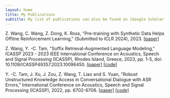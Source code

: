 ```yaml
---
layout: home
title: My Publications
subtitle: My list of publications can also be found on [Google Scholar](https://scholar.google.com/citations?user=z7ZFaCgAAAAJ&hl=en&oi=sra).
---
```

Z. Wang, C. Wang, Z. Dong, K. Ross, "Pre-training with Synthetic Data Helps Offline Reinforcement Learning," (Submitted to ICLR 2024), 2023.
[[paper]](https://arxiv.org/abs/2310.00771)

Z. Wang, Y. -C. Tam, "Suffix Retrieval-Augmented Language Modeling," ICASSP 2023 - 2023 IEEE International Conference on Acoustics, Speech and Signal Processing (ICASSP), Rhodes Island, Greece, 2023, pp. 1-5, doi: 10.1109/ICASSP49357.2023.10096450.
[[paper]](https://ieeexplore.ieee.org/stamp/stamp.jsp?arnumber=10096450) [[code]](https://github.com/Victor-wang-902/SUREALM)

Y. -C. Tam, J. Xu, J. Zou, Z. Wang, T. Liao and S. Yuan, "Robust Unstructured Knowledge Access in Conversational Dialogue with ASR Errors," International Conference on Acoustics, Speech and Signal Processing (ICASSP), 2022, pp. 6702-6706.
[[paper]](https://ieeexplore.ieee.org/document/9746741) [[code]](https://github.com/yctam/dstc10_track2_task2)

